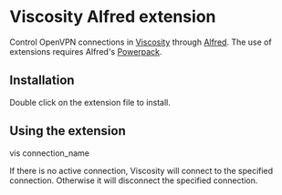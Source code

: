 Viscosity Alfred extension
============

Control OpenVPN connections in [Viscosity](http://www.thesparklabs.com/viscosity/) through [Alfred](http://alfredapp.com/). The use of extensions requires Alfred's [Powerpack](http://www.alfredapp.com/powerpack/).

Installation
----------------

Double click on the extension file to install.

Using the extension
----------------

vis connection_name

If there is no active connection, Viscosity will connect to the specified connection. Otherwise it will disconnect the specified connection.